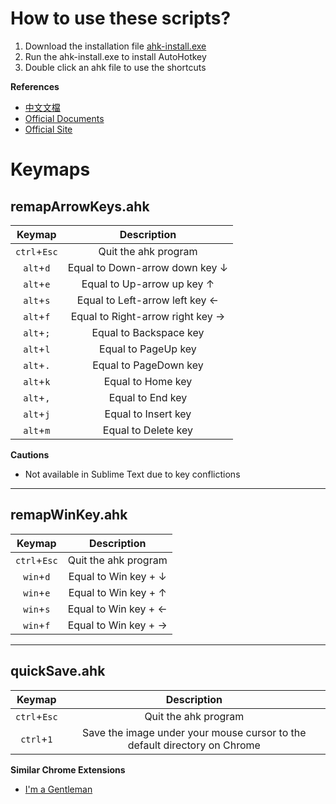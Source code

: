 # How to use these scripts?
1. Download the installation file [ahk-install.exe](https://autohotkey.com/download/ahk-install.exe)
2. Run the ahk-install.exe to install AutoHotkey 
3. Double click an ahk file to use the shortcuts

**References**
* [中文文檔](http://fjxhkj.github.io/ahk_doc/zh-cn/docs/AutoHotkey.htm)
* [Official Documents](https://autohotkey.com/docs/Tutorial.htm)
* [Official Site](https://autohotkey.com/)

# Keymaps
## remapArrowKeys.ahk
| Keymap | Description |
| :---: | :---: |
| `ctrl`+`Esc` | Quit the ahk program |
| `alt`+`d` | Equal to Down-arrow down key ↓ |
| `alt`+`e` | Equal to Up-arrow up key ↑ |
| `alt`+`s` | Equal to Left-arrow left key ← |
| `alt`+`f` | Equal to Right-arrow right key → |
| `alt`+`;` | Equal to Backspace key |
| `alt`+`l` | Equal to PageUp key |
| `alt`+`.` | Equal to PageDown key |
| `alt`+`k` | Equal to Home key |
| `alt`+`,` | Equal to End key |
| `alt`+`j` | Equal to Insert key |
| `alt`+`m` | Equal to Delete key |
**Cautions**
* Not available in Sublime Text due to key conflictions

----

## remapWinKey.ahk
| Keymap | Description |
| :---: | :---: |
| `ctrl`+`Esc` | Quit the ahk program |
| `win`+`d` | Equal to Win key + ↓ |
| `win`+`e` | Equal to Win key + ↑ |
| `win`+`s` | Equal to Win key + ← |
| `win`+`f` | Equal to Win key + → |

----

## quickSave.ahk
| Keymap | Description |
| :---: | :---: |
| `ctrl`+`Esc` | Quit the ahk program |
| `ctrl`+`1` | Save the image under your mouse cursor to the default directory on Chrome |

**Similar Chrome Extensions**
* [I'm a Gentleman](https://chrome.google.com/webstore/detail/im-a-gentleman/afjaicccalbbickikgdegaihmajaidpd)
